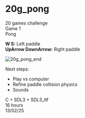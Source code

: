 # 20g_pong

20 games challenge\
Game 1\
Pong

**W S:**    Left paddle\
**UpArrow	DownArrow:** Right paddle

![20g_pong_end](https://github.com/user-attachments/assets/d49d196a-590f-445e-8f6f-cb1a50915c28)

Next steps:
- Play vs computer
- Refine paddle collision physics
- Sounds

C + SDL3 + SDL3_ttf\
16 hours\
13/02/25
